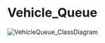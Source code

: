 # Vehicle_Queue
![VehicleQueue_ClassDiagram](https://user-images.githubusercontent.com/44247875/107162528-1acb0d80-69a4-11eb-838e-6ba9b20633d0.jpg)
